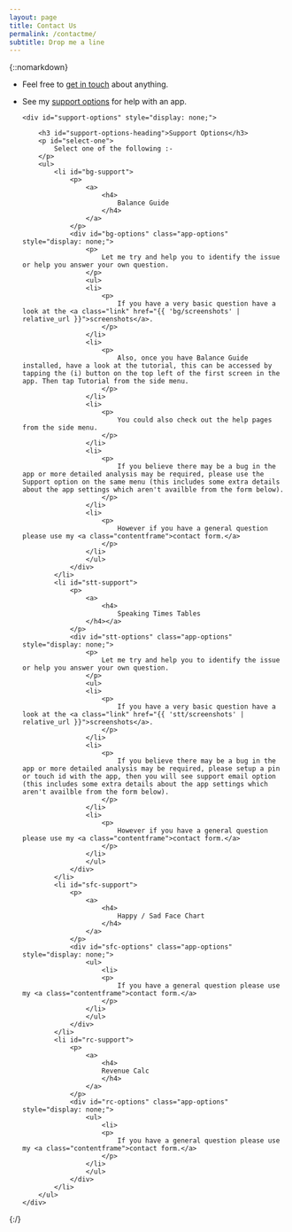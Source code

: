 ```yaml
---
layout: page
title: Contact Us
permalink: /contactme/
subtitle: Drop me a line
---
```


{::nomarkdown}

<ul>
	<li id="get-in-touch">
		<p>
			Feel free to <a href="#" id="show-get-in-touch">get in touch</a> about anything.
		</p>
	</li>
	<li id="support">
		<p>
			See my <a href="#" id="show-support">support options</a> for help with an app.
		</p>
	</li>

	<div id="support-options" style="display: none;">

		<h3 id="support-options-heading">Support Options</h3>
		<p id="select-one">
			Select one of the following :-
		</p>
		<ul>
			<li id="bg-support">
				<p>
					<a>
						<h4>
							Balance Guide
						</h4>
					</a>
				</p>
				<div id="bg-options" class="app-options" style="display: none;">
					<p>
						Let me try and help you to identify the issue or help you answer your own question.
					</p>
					<ul>
					<li>
						<p>
							If you have a very basic question have a look at the <a class="link" href="{{ 'bg/screenshots' | relative_url }}">screenshots</a>.
						</p>
					</li>
					<li>
						<p>
							Also, once you have Balance Guide installed, have a look at the tutorial, this can be accessed by tapping the (i) button on the top left of the first screen in the app. Then tap Tutorial from the side menu.
						</p>
					</li>
					<li>
						<p>
							You could also check out the help pages from the side menu.
						</p>
					</li>
					<li>
						<p>
							If you believe there may be a bug in the app or more detailed analysis may be required, please use the Support option on the same menu (this includes some extra details about the app settings which aren't availble from the form below).
						</p>
					</li>
					<li>
						<p>
							However if you have a general question please use my <a class="contentframe">contact form.</a>
						</p>
					</li>
					</ul>
				</div>
			</li>
			<li id="stt-support">
				<p>
					<a>
						<h4>
							Speaking Times Tables
					</h4></a>
				</p>
				<div id="stt-options" class="app-options" style="display: none;">
					<p>
						Let me try and help you to identify the issue or help you answer your own question.
					</p>
					<ul>
					<li>
						<p>
							If you have a very basic question have a look at the <a class="link" href="{{ 'stt/screenshots' | relative_url }}">screenshots</a>.
						</p>
					</li>
					<li>
						<p>
							If you believe there may be a bug in the app or more detailed analysis may be required, please setup a pin or touch id with the app, then you will see support email option (this includes some extra details about the app settings which aren't availble from the form below).
						</p>
					</li>
					<li>
						<p>
							However if you have a general question please use my <a class="contentframe">contact form.</a>
						</p>
					</li>
					</ul>
				</div>
			</li>
			<li id="sfc-support">
				<p>
					<a>
						<h4>
							Happy / Sad Face Chart
						</h4>
					</a>
				</p>
				<div id="sfc-options" class="app-options" style="display: none;">
					<ul>
						<li>
						<p>
							If you have a general question please use my <a class="contentframe">contact form.</a>
						</p>
					</li>
					</ul>
				</div>
			</li>
			<li id="rc-support">
				<p>
					<a>
						<h4>
						Revenue Calc
						</h4>
					</a>
				</p>
				<div id="rc-options" class="app-options" style="display: none;">
					<ul>
						<li>
						<p>
							If you have a general question please use my <a class="contentframe">contact form.</a>
						</p>
					</li>
					</ul>
				</div>
			</li>
		</ul>
	</div>
</ul>

<div class="pt-20"/>
<iframe 
src="https://docs.google.com/forms/d/e/1FAIpQLSdtk679xP4RU0H3jh23pWd_dJ-yq0i8TIpAZVg9_Wb8amxBXg/viewform?usp=pp_url&entry.1437266772=&embedded=true";"
name="contentframe"
style="position: relative; width: 100%; display: none;" 
height="922" 
id="contact-iframe"
frameborder="0" 
marginheight="0" 
marginwidth="0">Loading...</iframe>

{:/}
